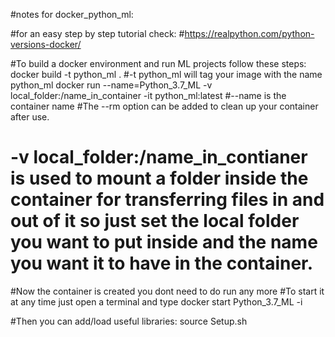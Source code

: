#notes for docker_python_ml:
  
#for an easy step by step tutorial check:
#https://realpython.com/python-versions-docker/
 
#To build a docker environment and run ML projects follow these steps:
docker build -t python_ml . #-t python_ml will tag your image with the name python_ml
docker run --name=Python_3.7_ML -v local_folder:/name_in_container -it python_ml:latest 
#--name is the container name
#The --rm option can be added to clean up your container after use.
# -v local_folder:/name_in_contianer is used to mount a folder inside the container for transferring files in and out of it so just set the local folder you want to put inside and the name you want it to have in the container.

#Now the container is created you dont need to do run any more
#To start it at any time just open a terminal and type 
docker start Python_3.7_ML -i

#Then you can add/load useful libraries:
source Setup.sh